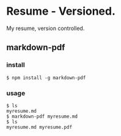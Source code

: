 # Resume - Versioned.

My resume, version controlled.

## markdown-pdf

### install
```
$ npm install -g markdown-pdf
```
### usage
```
$ ls
myresume.md
$ markdown-pdf myresume.md
$ ls
myresume.md myresume.pdf
```

